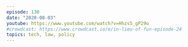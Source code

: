 ```yaml
---
episode: 130
date: "2020-08-03"
youtube: https://www.youtube.com/watch?v=Hhzs5_gP29o
#crowdcast: https://www.crowdcast.io/e/in-lieu-of-fun-episode-24
topics: tech, law, policy
---
```

